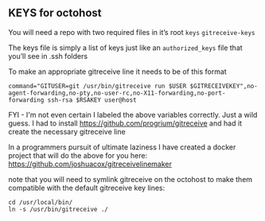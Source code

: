 ## KEYS for octohost

You will need a repo with two required files in it’s root
`keys`
`gitreceive-keys`

The keys file is simply a list of keys just like an `authorized_keys` file that you’ll see in .ssh folders

To make an appropriate gitreceive line it needs to be of this format

`command="GITUSER=git /usr/bin/gitreceive run $USER $GITRECEIVEKEY",no-agent-forwarding,no-pty,no-user-rc,no-X11-forwarding,no-port-forwarding ssh-rsa $RSAKEY user@host`

FYI - I'm not even certain I labeled the above variables correctly.  Just a wild guess.
I had to install https://github.com/progrium/gitreceive
and had it create the necessary gitreceive line

In a programmers pursuit of ultimate laziness I have created a docker project that will do the above for you here:
https://github.com/joshuacox/gitreceivelinemaker

note that you will need to symlink gitreceive on the octohost to make them compatible with the default gitreceive key lines:
```
cd /usr/local/bin/
ln -s /usr/bin/gitreceive ./
```
